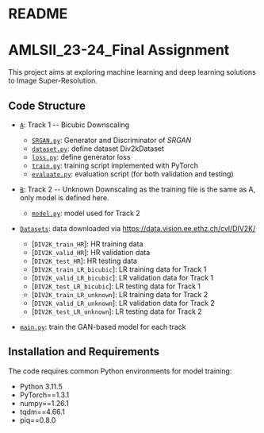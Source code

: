 # README
# AMLSII_23-24_Final Assignment
This project aims at exploring machine learning and deep learning solutions to Image Super-Resolution.

## Code Structure
* [`A`](./A/): Track 1 -- Bicubic Downscaling
    * [`SRGAN.py`](./A/SRGAN.py): Generator and Discriminator of *SRGAN*
    * [`dataset.py`](./A/dataset.py): define dataset Div2kDataset
    * [`loss.py`](./A/loss.py): define generator loss
    * [`train.py`](./A/train.py): training script implemented with PyTorch
    * [`evaluate.py`](./A/evaluate.py): evaluation script (for both validation and testing)

* [`B`](./B/): Track 2 -- Unknown Downscaling
as the training file is the same as A, only model is defined here.
    * [`model.py`](./B/model.py): model used for Track 2

* [`Datasets`](./Datasets/): data downloaded via https://data.vision.ee.ethz.ch/cvl/DIV2K/
    * [`DIV2K_train_HR`]: HR training data
    * [`DIV2K_valid_HR`]: HR validation data
    * [`DIV2K_test_HR`]: HR testing data
    * [`DIV2K_train_LR_bicubic`]: LR training data for Track 1
    * [`DIV2K_valid_LR_bicubic`]: LR validation data for Track 1
    * [`DIV2K_test_LR_bicubic`]: LR testing data for Track 1
    * [`DIV2K_train_LR_unknown`]: LR training data for Track 2
    * [`DIV2K_valid_LR_unknown`]: LR validation data for Track 2
    * [`DIV2K_test_LR_unknown`]: LR testing data for Track 2

* [`main.py`](./main.py): train the GAN-based model for each track

## Installation and Requirements
The code requires common Python environments for model training:
- Python 3.11.5
- PyTorch==1.3.1
- numpy==1.26.1
- tqdm==4.66.1
- piq==0.8.0